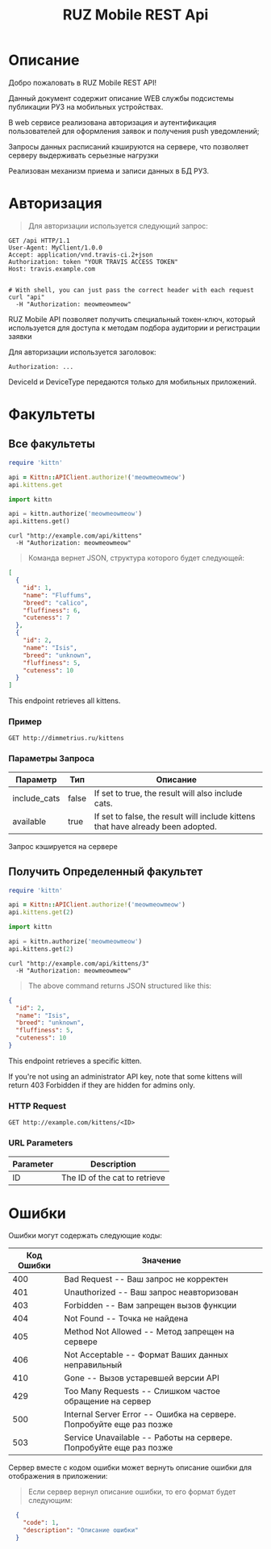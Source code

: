 ﻿---
title: RUZ Mobile REST Api

language_tabs:
  - http
  - shell
  - javascript
  - csharp

toc_footers:
  - Для Конкурса
  - <a href='http://github.com/tripit/slate'>Сделано на основе Slate</a>

search: true
---

# Описание

Добро пожаловать в RUZ Mobile REST API! 

Данный документ содержит описание WEB службы подсистемы публикации РУЗ на мобильных устройствах.

В web сервисе реализована авторизация и аутентификация пользователей для оформления заявок и получения push уведомлений;

Запросы данных расписаний кэшируются на сервере, что позволяет серверу выдерживать серьезные нагрузки

Реализован механизм приема и записи данных в БД РУЗ.


# Авторизация

> Для авторизации используется следующий запрос:

```http
GET /api HTTP/1.1
User-Agent: MyClient/1.0.0
Accept: application/vnd.travis-ci.2+json
Authorization: token "YOUR TRAVIS ACCESS TOKEN"
Host: travis.example.com


```

```shell
# With shell, you can just pass the correct header with each request
curl "api"
  -H "Authorization: meowmeowmeow"
```

RUZ Mobile API позволяет получить специальный токен-ключ, который используется для доступа к методам подбора аудитории и регистрации заявки

Для авторизации используется заголовок:

`Authorization: ...`

<aside class="notice">
DeviceId и DeviceType передаются только для мобильных приложений.
</aside>

# Факультеты

## Все факультеты

```ruby
require 'kittn'

api = Kittn::APIClient.authorize!('meowmeowmeow')
api.kittens.get
```

```python
import kittn

api = kittn.authorize('meowmeowmeow')
api.kittens.get()
```

```shell
curl "http://example.com/api/kittens"
  -H "Authorization: meowmeowmeow"
```

> Команда вернет JSON, структура которого будет следующей:

```json
[
  {
    "id": 1,
    "name": "Fluffums",
    "breed": "calico",
    "fluffiness": 6,
    "cuteness": 7
  },
  {
    "id": 2,
    "name": "Isis",
    "breed": "unknown",
    "fluffiness": 5,
    "cuteness": 10
  }
]
```

This endpoint retrieves all kittens.

### Пример

`GET http://dimmetrius.ru/kittens`

### Параметры Запроса

Параметр | Тип | Описание
--------- | ------- | -----------
include_cats | false | If set to true, the result will also include cats.
available | true | If set to false, the result will include kittens that have already been adopted.

<aside class="success">
Запрос кэшируется на сервере
</aside>

## Получить Определенный факультет

```ruby
require 'kittn'

api = Kittn::APIClient.authorize!('meowmeowmeow')
api.kittens.get(2)
```

```python
import kittn

api = kittn.authorize('meowmeowmeow')
api.kittens.get(2)
```

```shell
curl "http://example.com/api/kittens/3"
  -H "Authorization: meowmeowmeow"
```

> The above command returns JSON structured like this:

```json
{
  "id": 2,
  "name": "Isis",
  "breed": "unknown",
  "fluffiness": 5,
  "cuteness": 10
}
```

This endpoint retrieves a specific kitten.

<aside class="warning">If you're not using an administrator API key, note that some kittens will return 403 Forbidden if they are hidden for admins only.</aside>

### HTTP Request

`GET http://example.com/kittens/<ID>`

### URL Parameters

Parameter | Description
--------- | -----------
ID | The ID of the cat to retrieve

# Ошибки

Ошибки могут содержать следующие коды:

Код Ошибки | Значение
---------- | -------
400 | Bad Request -- Ваш запрос не корректен
401 | Unauthorized -- Ваш запрос неавторизован
403 | Forbidden -- Вам запрещен вызов функции
404 | Not Found -- Точка не найдена
405 | Method Not Allowed -- Метод запрещен на сервере
406 | Not Acceptable -- Формат Ваших данных неправильный
410 | Gone -- Вызов устаревшей версии API
429 | Too Many Requests -- Слишком частое обращение на сервер
500 | Internal Server Error -- Ошибка на сервере. Попробуйте еще раз позже
503 | Service Unavailable -- Работы на сервере. Попробуйте еще раз позже

<aside class="notice">Сервер вместе с кодом ошибки может вернуть описание ошибки для отображения в приложении:</aside>

> Если сервер вернул описание ошибки, то его формат будет следующим:

```json
  {
    "code": 1,
    "description": "Описание ошибки"
  }
```

